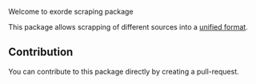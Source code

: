 Welcome to exorde scraping package

This package allows scrapping of different sources into a [unified format]().

## Contribution

You can contribute to this package directly by creating a pull-request.
